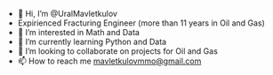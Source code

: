 - 👋 Hi, I’m @UralMavletkulov
- Expirienced Fracturing Engineer (more than 11 years in Oil and Gas)
- 👀 I’m interested in Math and Data
- 🌱 I’m currently learning Python and Data
- 💞️ I’m looking to collaborate on projects for Oil and Gas
- 📫 How to reach me mavletkulovmmo@gmail.com

<!---
UralMavletkulov/UralMavletkulov is a ✨ special ✨ repository because its `README.md` (this file) appears on your GitHub profile.
You can click the Preview link to take a look at your changes.
--->
